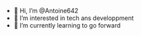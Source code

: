 - 👋 Hi, I’m @Antoine642
- 👀 I’m interested in tech ans developpment
- 🌱 I’m currently learning to go forward
